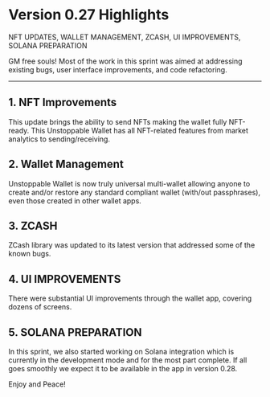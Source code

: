 # Version 0.27 Highlights

NFT UPDATES, WALLET MANAGEMENT, ZCASH, UI IMPROVEMENTS, SOLANA PREPARATION

GM free souls! Most of the work in this sprint was aimed at addressing existing bugs, user interface improvements, and code refactoring.

---

## 1. NFT Improvements

This update brings the ability to send NFTs making the wallet fully NFT-ready. This Unstoppable Wallet has all NFT-related features from market analytics to sending/receiving.

## 2. Wallet Management

Unstoppable Wallet is now truly universal multi-wallet allowing anyone to create and/or restore any standard compliant wallet (with/out passphrases), even those created in other wallet apps.

## 3. ZCASH

ZCash library was updated to its latest version that addressed some of the known bugs.

## 4. UI IMPROVEMENTS

There were substantial UI improvements through the wallet app, covering dozens of screens.

## 5. SOLANA PREPARATION

In this sprint, we also started working on Solana integration which is currently in the development mode and for the most part complete. If all goes smoothly we expect it to be available in the app in version 0.28.

Enjoy and Peace!
